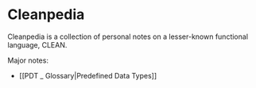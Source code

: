 # Cleanpedia

Cleanpedia is a collection of personal notes on a lesser-known functional language, CLEAN.

Major notes:

- [[PDT _ Glossary|Predefined Data Types]]

